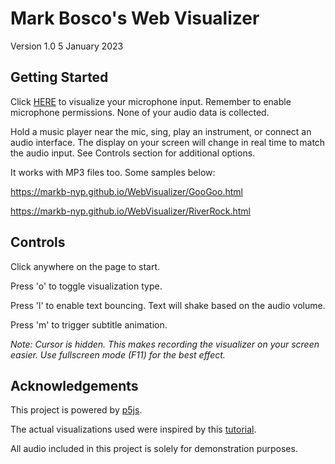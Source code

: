 # Mark Bosco's Web Visualizer
Version 1.0
5 January 2023

## Getting Started
Click [HERE](https://markb-nyp.github.io/WebVisualizer) to visualize your microphone input.
Remember to enable microphone permissions. None of your audio data is collected.

Hold a music player near the mic, sing, play an instrument, or connect an audio interface. The display on your screen will change in real time to match the audio input. See Controls section for additional options.

It works with MP3 files too. Some samples below:

https://markb-nyp.github.io/WebVisualizer/GooGoo.html

https://markb-nyp.github.io/WebVisualizer/RiverRock.html


## Controls
Click anywhere on the page to start.

Press 'o' to toggle visualization type.

Press 'l' to enable text bouncing. Text will shake based on the audio volume.

Press 'm' to trigger subtitle animation.

*Note: Cursor is hidden. This makes recording the visualizer on your screen easier. Use fullscreen mode (F11) for the best effect.*

## Acknowledgements
This project is powered by [p5js](https://p5js.org/).

The actual visualizations used were inspired by this [tutorial](https://nishanc.medium.com/audio-visualization-in-javascript-with-p5-js-cf3bc7f1be07).

All audio included in this project is solely for demonstration purposes.
